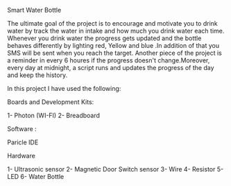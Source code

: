 
Smart Water Bottle

The ultimate goal of the project is to encourage and motivate you to drink water by track the water in intake and how much you drink water each time. Whenever you drink water the progress gets updated and the bottle behaves differently by lighting red, Yellow and blue .In addition of that you SMS will be sent when you reach the target. Another piece of the project is a reminder in every 6 houres if the progress doesn't change.Moreover, every day at midnight, a script runs and updates the progress of the day and keep the history.

In this project I have used the following: 


Boards and Development Kits: 

1- Photon (WI-FI)
2- Breadboard

Software : 

Paricle IDE

Hardware

1- Ultrasonic sensor
2- Magnetic Door Switch sensor
3- Wire
4- Resistor
5- LED
6- Water Bottle
 
  
